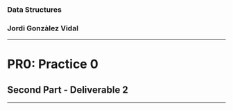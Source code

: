 ### Data Structures
### Jordi Gonzàlez Vidal
____
# PR0: Practice 0
## Second Part - Deliverable 2
____






